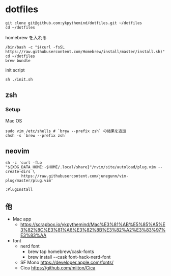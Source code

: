 # dotfiles

```
git clone git@github.com:ykpythemind/dotfiles.git ~/dotfiles
cd ~/dotfiles
```

homebrew を入れる

```
/bin/bash -c "$(curl -fsSL https://raw.githubusercontent.com/Homebrew/install/master/install.sh)"
cd ~/dotfiles
brew bundle
```

init script

```
sh ./init.sh
```

## zsh

### Setup

Mac OS

```
sudo vim /etc/shells # `brew --prefix zsh` の結果を追加
chsh -s `brew --prefix zsh`
```

## neovim

```
sh -c 'curl -fLo "${XDG_DATA_HOME:-$HOME/.local/share}"/nvim/site/autoload/plug.vim --create-dirs \
       https://raw.githubusercontent.com/junegunn/vim-plug/master/plug.vim'

:PlugInstall
```

## 他

- Mac app
  - https://scrapbox.io/ykpythemind/Mac%E3%81%AB%E5%85%A5%E3%82%8C%E3%81%A6%E3%82%8B%E3%82%A2%E3%83%97%E3%83%AA
- font
  - nerd font
    - brew tap homebrew/cask-fonts
    - brew install --cask font-hack-nerd-font
  - SF Mono https://developer.apple.com/fonts/
  - Cica https://github.com/miiton/Cica
